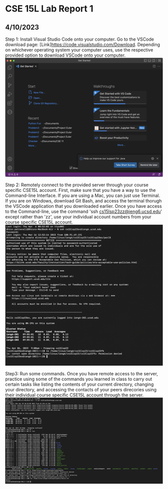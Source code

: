# CSE 15L Lab Report 1
## 4/10/2023
Step 1: Install Visual Studio Code onto your computer. Go to the VSCode download page: [Link]https://code.visualstudio.com/Download. Depending on whichever operating system your computer uses, use the respective provided option to download VSCode onto your computer. 
![Image](VSCodeInstallationScreenShot.png)

Step 2: Remotely connect to the provided server through your course specific CSE15L account. First, make sure that you have a way to use the Command-line Interface. If you are using a Mac, you can just use Terminal. If you are on Windows, download Git Bash, and access the terminal thorugh the VSCode application that you downloaded earlier. Once you have access to the Command-line, use the command 'ssh cs15lsp23zz@ieng6.ucsd.edu' except rather than 'zz', use your individual account numbers from your course specific CSE15L account.
![Image](RemoteServerConnectScreenShot.png)

Step3: Run some commands. Once you have remote access to the server, practice using some of the commands you learned in class to carry out certain tasks like listing the contents of your current directory, changing your directory, and accessing the contacts of your peers direcories using their individual course specific CSE15L account through the server. 
![Image](TerminalCommandsTestScreenShot.png)
